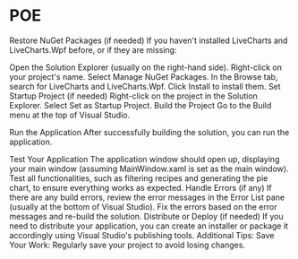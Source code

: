 # POE
Restore NuGet Packages (if needed)
If you haven't installed LiveCharts and LiveCharts.Wpf before, or if they are missing:

Open the Solution Explorer (usually on the right-hand side).
Right-click on your project's name.
Select Manage NuGet Packages.
In the Browse tab, search for LiveCharts and LiveCharts.Wpf.
Click Install to install them.
 Set Startup Project (if needed)
Right-click on the project in the Solution Explorer.
Select Set as Startup Project.
 Build the Project
Go to the Build menu at the top of Visual Studio.

 Run the Application
After successfully building the solution, you can run the application.


 Test Your Application
The application window should open up, displaying your main window (assuming MainWindow.xaml is set as the main window).
Test all functionalities, such as filtering recipes and generating the pie chart, to ensure everything works as expected.
 Handle Errors (if any)
If there are any build errors, review the error messages in the Error List pane (usually at the bottom of Visual Studio).
Fix the errors based on the error messages and re-build the solution.
 Distribute or Deploy (if needed)
If you need to distribute your application, you can create an installer or package it accordingly using Visual Studio's publishing tools.
Additional Tips:
Save Your Work: Regularly save your project to avoid losing changes.
